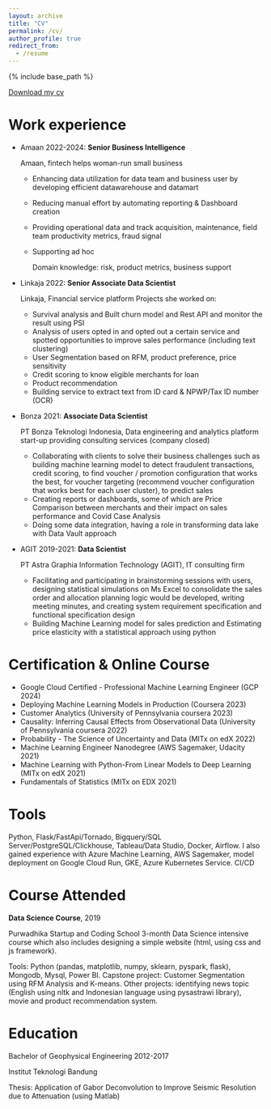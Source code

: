 ```yaml
---
layout: archive
title: "CV"
permalink: /cv/
author_profile: true
redirect_from:
  - /resume
---
```


{% include base_path %}


[Download my cv]('http://deviyantiam.github.io/files/cv_deviyanti_aryani_2024.pdf')

Work experience
======
* Amaan 2022-2024: **Senior Business Intelligence**
  
  ​​Amaan, fintech helps woman-run small business
  * Enhancing data utilization for data team and business user by developing efficient datawarehouse and datamart
  * Reducing manual effort by automating  reporting & Dashboard creation
  * Providing operational data and track acquisition, maintenance, field team productivity metrics, fraud signal
  * Supporting ad hoc
  
    Domain knowledge: risk, product metrics, business support

* Linkaja 2022: **Senior Associate Data Scientist**

  ​​Linkaja, Financial service platform
Projects she worked on:
  * Survival analysis and Built churn model and Rest API and monitor the result using PSI
  * Analysis of users opted in and opted out a certain service and spotted opportunities to improve sales performance (including text clustering)
  * User Segmentation based on RFM, product preference, price sensitivity
  * Credit scoring to know eligible merchants for loan
  * Product recommendation
  * Building service to extract text from ID card & NPWP/Tax ID number (OCR)

* Bonza 2021: **Associate Data Scientist**
  
  PT Bonza Teknologi Indonesia, Data engineering and analytics platform start-up providing consulting services (company closed)

  * Collaborating with clients to solve their business challenges such as building machine learning model to detect fraudulent transactions, credit scoring, to find voucher / promotion configuration that works the best, for voucher targeting (recommend voucher configuration that works best for each user cluster), to predict sales
  * Creating reports or dashboards, some of which are Price Comparison between merchants and their impact on sales performance and Covid Case Analysis
  * Doing some data integration, having a role in transforming data lake with Data Vault approach

* AGIT 2019-2021: **Data Scientist**

  PT Astra Graphia Information Technology (AGIT), IT consulting firm
  * Facilitating and participating in brainstorming sessions with users, designing statistical simulations on Ms Excel to consolidate the sales order and allocation planning logic would be developed, writing meeting minutes, and creating system requirement specification and functional specification design
  * Building Machine Learning model for sales prediction and Estimating price elasticity with a statistical approach using python

Certification & Online Course
======
* Google Cloud Certified - Professional Machine Learning Engineer (GCP 2024)
* Deploying Machine Learning Models in Production (Coursera 2023)
* Customer Analytics (University of Pennsylvania coursera 2023)
* Causality: Inferring Causal Effects from Observational Data (University of Pennsylvania coursera 2022)
* Probability - The Science of Uncertainty and Data (MITx on edX 2022)
* Machine Learning Engineer Nanodegree (AWS Sagemaker, Udacity 2021)
* Machine Learning with Python-From Linear Models to Deep Learning (MITx on edX 2021)
* Fundamentals of Statistics (MITx on EDX 2021)

Tools
======
Python, Flask/FastApi/Tornado, Bigquery/SQL Server/PostgreSQL/Clickhouse, Tableau/Data Studio, Docker, Airflow. I also gained experience with Azure Machine Learning, AWS Sagemaker, model deployment on Google Cloud Run, GKE, Azure Kubernetes Service. CI/CD

Course Attended
======
**Data Science Course**, 2019

Purwadhika Startup and Coding School
3-month Data Science intensive course which also includes designing a simple website (html, using css and js framework).

Tools: Python (pandas, matplotlib, numpy, sklearn, pyspark, flask), Mongodb, Mysql, Power BI. Capstone project: Customer Segmentation using RFM Analysis and K-means. Other projects: identifying news topic (English using nltk and Indonesian language using pysastrawi library), movie and product recommendation system.

Education
======
Bachelor of Geophysical Engineering 2012-2017

Institut Teknologi Bandung

Thesis: Application of Gabor Deconvolution to Improve Seismic Resolution due to Attenuation (using Matlab)
